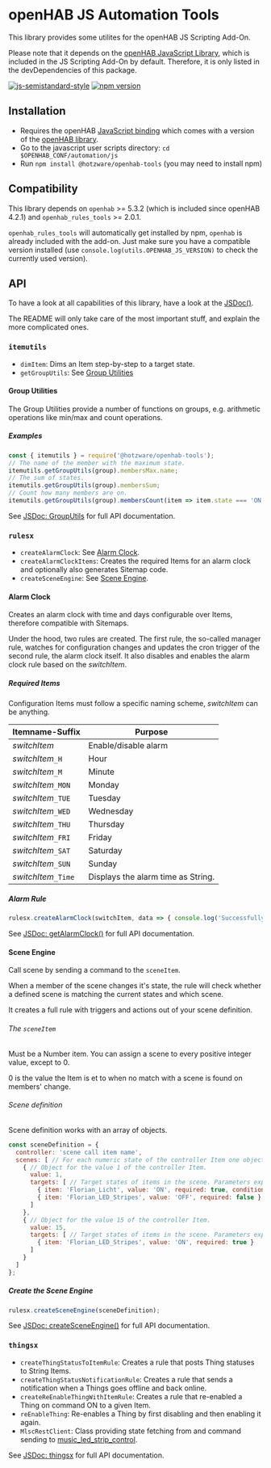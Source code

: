 # openHAB JS Automation Tools

This library provides some utilites for the openHAB JS Scripting Add-On.

Please note that it depends on the [openHAB JavaScript Library](https://github.com/openhab/openhab-js), which is included in the JS Scripting Add-On by default.
Therefore, it is only listed in the devDependencies of this package.

[![js-semistandard-style](https://img.shields.io/badge/code%20style-semistandard-brightgreen.svg)](https://github.com/standard/semistandard)
[![npm version](https://badge.fury.io/js/@hotzware%2Fopenhab-tools.svg)](https://badge.fury.io/js/@hotzware%2Fopenhab-tools)

## Installation

- Requires the openHAB [JavaScript binding](https://www.openhab.org/addons/automation/jsscripting/) which comes with a version of the [openHAB
library](https://www.npmjs.com/package/openhab).
- Go to the javascript user scripts directory: `cd $OPENHAB_CONF/automation/js`
- Run `npm install @hotzware/openhab-tools` (you may need to install npm)

## Compatibility

This library depends on `openhab` >= 5.3.2 (which is included since openHAB 4.2.1) and `openhab_rules_tools` >= 2.0.1.

`openhab_rules_tools` will automatically get installed by npm, `openhab` is already included with the add-on.
Just make sure you have a compatible version installed (use `console.log(utils.OPENHAB_JS_VERSION)` to check the currently used version).

## API

To have a look at all capabilities of this library, have a look at the [JSDoc()](https://florian-h05.github.io/openhab-js-tools/index.html).

The README will only take care of the most important stuff, and explain the more complicated ones.

### `itemutils`

- `dimItem`: Dims an Item step-by-step to a target state.
- `getGroupUtils`: See [Group Utilities](#group-utilities)

#### Group Utilities

The Group Utilities provide a number of functions on groups, e.g. arithmetic operations like min/max and count operations.

##### Examples

```javascript
const { itemutils } = require('@hotzware/openhab-tools');
// The name of the member with the maximum state.
itemutils.getGroupUtils(group).membersMax.name;
// The sum of states.
itemutils.getGroupUtils(group).membersSum;
// Count how many members are on.
itemutils.getGroupUtils(group).membersCount(item => item.state === 'ON');
```

See [JSDoc: GroupUtils](https://florian-h05.github.io/openhab-js-tools/itemutils.GroupUtils.html) for full API documentation.

### `rulesx`

- `createAlarmClock`: See [Alarm Clock](#alarm-clock).
- `createAlarmClockItems`: Creates the required Items for an alarm clock and optionally also generates Sitemap code.
- `createSceneEngine`: See [Scene Engine](#scene-engine).

#### Alarm Clock

Creates an alarm clock with time and days configurable over Items, therefore compatible with Sitemaps.

Under the hood, two rules are created. 
The first rule, the so-called manager rule, watches for configuration changes and updates the cron trigger of the second rule, the alarm clock itself.
It also disables and enables the alarm clock rule based on the _switchItem_.

##### Required Items

Configuration Items must follow a specific naming scheme, _switchItem_ can be anything.

| Itemname-Suffix     | Purpose                            |
|---------------------|------------------------------------|
| _switchItem_        | Enable/disable alarm               |
| _switchItem_`_H`    | Hour                               |
| _switchItem_`_M`    | Minute                             |
| _switchItem_`_MON`  | Monday                             |
| _switchItem_`_TUE`  | Tuesday                            |
| _switchItem_`_WED`  | Wednesday                          |
| _switchItem_`_THU`  | Thursday                           |
| _switchItem_`_FRI`  | Friday                             |
| _switchItem_`_SAT`  | Saturday                           |
| _switchItem_`_SUN`  | Sunday                             |
| _switchItem_`_Time` | Displays the alarm time as String. |

##### Alarm Rule

```javascript
rulesx.createAlarmClock(switchItem, data => { console.log('Successfully tested alarm clock.'); });
```

See [JSDoc: getAlarmClock()](https://florian-h05.github.io/openhab-js-tools/rulesx.html#.getAlarmClock) for full API documentation.

#### Scene Engine

Call scene by sending a command to the `sceneItem`.

When a member of the scene changes it's state, the rule will check whether a 
defined scene is matching the current states and which scene.

It creates a full rule with triggers and actions out of your scene definition.

###### The `sceneItem`

Must be a Number item.
You can assign a scene to every positive integer value, except to 0.

0 is the value the Item is et to when no match with a scene is found on members' change.

###### Scene definition

Scene definition works with an array of objects.

```javascript
const sceneDefinition = {
  controller: 'scene call item name',
  scenes: [ // For each numeric state of the controller Item one object.
    { // Object for the value 1 of the controller Item.
      value: 1,
      targets: [ // Target states of items in the scene. Parameters explained later.
        { item: 'Florian_Licht', value: 'ON', required: true, conditionFn: function() { return parseFloat(items.getItem('Helligkeit').state) >= 10000; } },
        { item: 'Florian_LED_Stripes', value: 'OFF', required: false }
      ] 
    },
    { // Object for the value 15 of the controller Item.
      value: 15,
      targets: [ // Target states of items in the scene. Parameters explained later.
        { item: 'Florian_LED_Stripes', value: 'ON', required: true }
      ]
    }
  ]
};
```

##### Create the Scene Engine

```javascript
rulesx.createSceneEngine(sceneDefinition);
```

See [JSDoc: createSceneEngine()](https://florian-h05.github.io/openhab-js-tools/rulesx.html#.createSceneEngine) for full API documentation.

### `thingsx`

- `createThingStatusToItemRule`: Creates a rule that posts Thing statuses to String Items.
- `createThingStatusNotificationRule`: Creates a rule that sends a notification when a Things goes offline and back online.
- `createReEnableThingWithItemRule`: Creates a rule that re-enabled a Thing on command ON to a given Item.
- `reEnableThing`: Re-enables a Thing by first disabling and then enabling it again.
- `MlscRestClient`: Class providing state fetching from and command sending to [music_led_strip_control](https://github.com/TobKra96/music_led_strip_control).

See [JSDoc: thingsx](https://florian-h05.github.io/openhab-js-tools/thingsx.html) for full API documentation.
